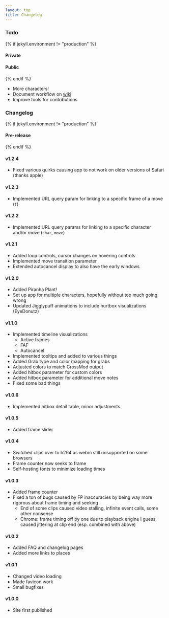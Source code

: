 ```yaml
---
layout: top
title: Changelog
---
```


### Todo

{% if jekyll.environment != "production" %}
#### Private

#### Public
{% endif %}

- More characters!
- Document workflow on [wiki](https://github.com/drakeirving/puff-hitbox-viewer/wiki)
- Improve tools for contributions

### Changelog

{% if jekyll.environment != "production" %}
#### Pre-release

{% endif %}

#### v1.2.4
- Fixed various quirks causing app to not work on older versions of Safari (thanks apple)

#### v1.2.3
- Implemented URL query param for linking to a specific frame of a move (`f`)

#### v1.2.2
- Implemented URL query params for linking to a specific character and/or move (`char`, `move`)

#### v1.2.1
- Added loop controls, cursor changes on hovering controls
- Implemented move transition parameter
- Extended autocancel display to also have the early windows

#### v1.2.0
- Added Piranha Plant!
- Set up app for multiple characters, hopefully without too much going wrong
- Updated Jigglypuff animations to include hurtbox visualizations (EyeDonutz)

#### v1.1.0
- Implemented timeline visualizations
  - Active frames
  - FAF
  - Autocancel
- Implemented tooltips and added to various things
- Added Grab type and color mapping for grabs
- Adjusted colors to match CrossMod output
- Added hitbox parameter for custom colors
- Added hitbox parameter for additional move notes
- Fixed some bad things

#### v1.0.6
- Implemented hitbox detail table, minor adjustments

#### v1.0.5
- Added frame slider

#### v1.0.4

- Switched clips over to h264 as webm still unsupported on some browsers
- Frame counter now seeks to frame
- Self-hosting fonts to minimize loading times

#### v1.0.3

- Added frame counter  
- Fixed a ton of bugs caused by FP inaccuracies by being way more rigorous about frame timing and seeking
  - End of some clips caused video stalling, infinite event calls, some other nonsense
  - Chrome: frame timing off by one due to playback engine I guess, caused jittering at clip end (esp. combined with above)

#### v1.0.2
- Added FAQ and changelog pages
- Added more links to places

#### v1.0.1

- Changed video loading
- Made favicon work
- Small bugfixes

#### v1.0.0

- Site first published

